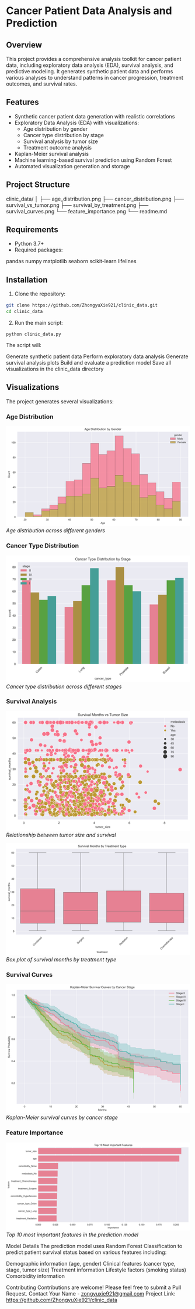# Cancer Patient Data Analysis and Prediction

## Overview
This project provides a comprehensive analysis toolkit for cancer patient data, including exploratory data analysis (EDA), survival analysis, and predictive modeling. It generates synthetic patient data and performs various analyses to understand patterns in cancer progression, treatment outcomes, and survival rates.

## Features
- Synthetic cancer patient data generation with realistic correlations
- Exploratory Data Analysis (EDA) with visualizations:
  - Age distribution by gender
  - Cancer type distribution by stage
  - Survival analysis by tumor size
  - Treatment outcome analysis
- Kaplan-Meier survival analysis
- Machine learning-based survival prediction using Random Forest
- Automated visualization generation and storage

## Project Structure
clinic_data/
│
├── age_distribution.png
├── cancer_distribution.png
├── survival_vs_tumor.png
├── survival_by_treatment.png
├── survival_curves.png
└── feature_importance.png
└── readme.md

## Requirements
- Python 3.7+
- Required packages:

pandas
numpy
matplotlib
seaborn
scikit-learn
lifelines

## Installation
1. Clone the repository:
 ```bash
 git clone https://github.com/ZhongyuXie921/clinic_data.git
 cd clinic_data
```
2. Run the main script:
```   
python clinic_data.py
```
The script will:

Generate synthetic patient data
Perform exploratory data analysis
Generate survival analysis plots
Build and evaluate a prediction model
Save all visualizations in the clinic_data directory


## Visualizations
The project generates several visualizations:

### Age Distribution
![Age Distribution](./age_distribution.png)
*Age distribution across different genders*

### Cancer Type Distribution
![Cancer Distribution](./cancer_distribution.png)
*Cancer type distribution across different stages*

### Survival Analysis
![Survival vs Tumor](./survival_vs_tumor.png)
*Relationship between tumor size and survival*

![Survival by Treatment](./survival_by_treatment.png)
*Box plot of survival months by treatment type*

### Survival Curves
![Survival Curves](./survival_curves.png)
*Kaplan-Meier survival curves by cancer stage*

### Feature Importance
![Feature Importance](./feature_importance.png)
*Top 10 most important features in the prediction model*



Model Details
The prediction model uses Random Forest Classification to predict patient survival status based on various features including:

Demographic information (age, gender)
Clinical features (cancer type, stage, tumor size)
Treatment information
Lifestyle factors (smoking status)
Comorbidity information

Contributing
Contributions are welcome! Please feel free to submit a Pull Request.
Contact
Your Name - zongyuxie921@gmail.com
Project Link: https://github.com/ZhongyuXie921/clinic_data


